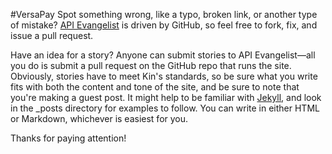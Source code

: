 #VersaPay
Spot something wrong, like a typo, broken link, or another type of mistake? [API Evangelist](apievangelist.com) is driven by GitHub, so feel free to fork, fix, and issue a pull request.

Have an idea for a story? Anyone can submit stories to API Evangelist—all you do is submit a pull request on the GitHub repo that runs the site. Obviously, stories have to meet Kin's standards, so be sure what you write fits with both the content and tone of the site, and be sure to note that you're making a guest post. It might help to be familiar with [Jekyll](https://help.github.com/articles/using-jekyll-with-pages/), and look in the _posts directory for examples to follow. You can write in either HTML or Markdown, whichever is easiest for you.

Thanks for paying attention!
